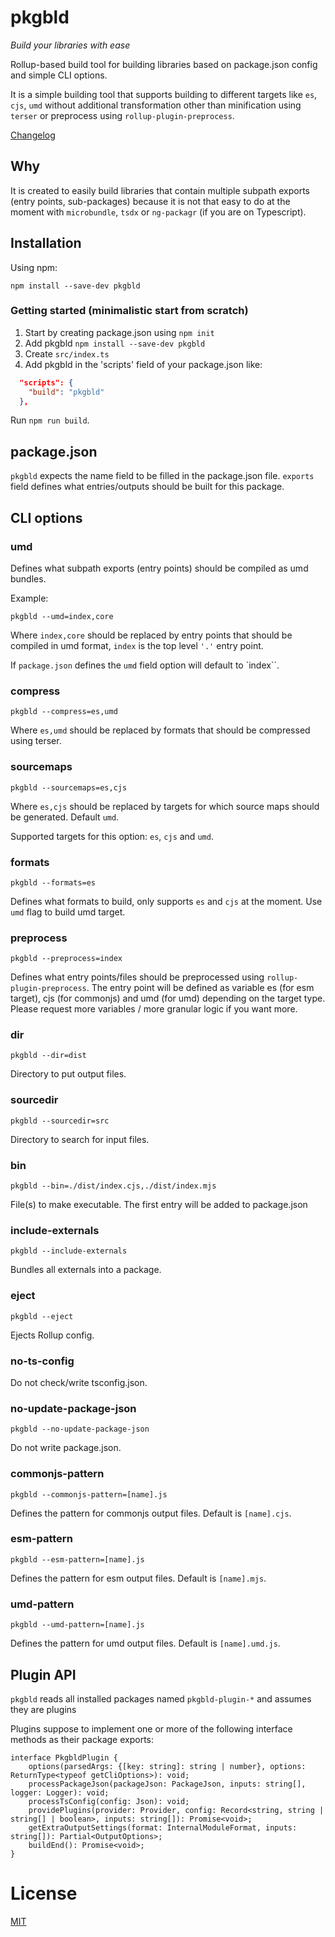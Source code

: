 # pkgbld

*Build your libraries with ease*

Rollup-based build tool for building libraries based on package.json config and simple CLI options.

It is a simple building tool that supports building to different targets like `es`, `cjs`, `umd` without additional transformation other than minification using `terser` or preprocess using `rollup-plugin-preprocess`.

[Changelog](./CHANGELOG.md)

## Why

It is created to easily build libraries that contain multiple subpath exports (entry points, sub-packages) because it is not that easy to do at the moment with `microbundle`, `tsdx` or `ng-packagr` (if you are on Typescript).

## Installation

Using npm:
```
npm install --save-dev pkgbld
```

### Getting started (minimalistic start from scratch)

1. Start by creating package.json using `npm init`
2. Add pkgbld `npm install --save-dev pkgbld`
3. Create `src/index.ts`
4. Add pkgbld in the 'scripts' field of your package.json like:

```json
  "scripts": {
    "build": "pkgbld"
  },
```

Run `npm run build`.

## package.json

`pkgbld` expects the name field to be filled in the package.json file. `exports` field defines what entries/outputs should be built for this package.

## CLI options

### umd

Defines what subpath exports (entry points) should be compiled as umd bundles.

Example:

```
pkgbld --umd=index,core
```

Where `index,core` should be replaced by entry points that should be compiled in umd format, `index` is the top level `'.'` entry point.

If `package.json` defines the `umd` field option will default to `index``.

### compress

```
pkgbld --compress=es,umd
```

Where `es,umd` should be replaced by formats that should be compressed using terser.

### sourcemaps

```
pkgbld --sourcemaps=es,cjs
```

Where `es,cjs` should be replaced by targets for which source maps should be generated. Default `umd`.

Supported targets for this option: `es`, `cjs` and `umd`.

### formats

```
pkgbld --formats=es
```

Defines what formats to build, only supports `es` and `cjs` at the moment. Use `umd` flag to build umd target.

### preprocess

```
pkgbld --preprocess=index
```

Defines what entry points/files should be preprocessed using `rollup-plugin-preprocess`. The entry point will be defined as variable es (for esm target), cjs (for commonjs) and umd (for umd) depending on the target type. Please request more variables / more granular logic if you want more.

### dir

```
pkgbld --dir=dist
```

Directory to put output files.

### sourcedir

```
pkgbld --sourcedir=src
```

Directory to search for input files.

### bin

```
pkgbld --bin=./dist/index.cjs,./dist/index.mjs
```

File(s) to make executable. The first entry will be added to package.json

### include-externals

```
pkgbld --include-externals
```

Bundles all externals into a package.

### eject

```
pkgbld --eject
```

Ejects Rollup config.

### no-ts-config

Do not check/write tsconfig.json.

### no-update-package-json

```
pkgbld --no-update-package-json
```

Do not write package.json.

### commonjs-pattern

```
pkgbld --commonjs-pattern=[name].js
```

Defines the pattern for commonjs output files. Default is `[name].cjs`.

### esm-pattern

```
pkgbld --esm-pattern=[name].js
```

Defines the pattern for esm output files. Default is `[name].mjs`.

### umd-pattern

```
pkgbld --umd-pattern=[name].js
```

Defines the pattern for umd output files. Default is `[name].umd.js`.

## Plugin API

`pkgbld` reads all installed packages named `pkgbld-plugin-*` and assumes they are plugins

Plugins suppose to implement one or more of the following interface methods as their package exports:

```
interface PkgbldPlugin {
    options(parsedArgs: {[key: string]: string | number}, options: ReturnType<typeof getCliOptions>): void;
    processPackageJson(packageJson: PackageJson, inputs: string[], logger: Logger): void;
    processTsConfig(config: Json): void;
    providePlugins(provider: Provider, config: Record<string, string | string[] | boolean>, inputs: string[]): Promise<void>;
    getExtraOutputSettings(format: InternalModuleFormat, inputs: string[]): Partial<OutputOptions>;
    buildEnd(): Promise<void>;
}
```

# License

[MIT](https://github.com/kshutkin/package-build/blob/main/LICENSE)
